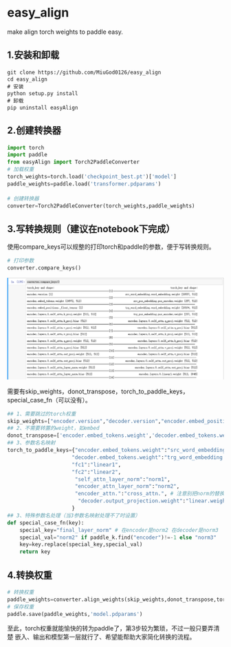 # easy_align
make align torch weights to paddle easy.

## 1.安装和卸载

```shell
git clone https://github.com/MiuGod0126/easy_align
cd easy_align
# 安装 
python setup.py install
# 卸载
pip uninstall easyAlign
```

## 2.创建转换器

```python
import torch
import paddle
from easyAlign import Torch2PaddleConverter
# 加载权重
torch_weights=torch.load('checkpoint_best.pt')['model']
paddle_weights=paddle.load('transformer.pdparams')

# 创建转换器
converter=Torch2PaddleConverter(torch_weights,paddle_weights)
```

## 3.写转换规则（建议在notebook下完成）

使用compare_keys可以规整的打印torch和paddle的参数，便于写转换规则。

```python
# 打印参数
converter.compare_keys()
```

![](./imgs/compare_key.png)

需要有skip_weights，donot_transpose，torch_to_paddle_keys，special_case_fn（可以没有）。

```python
## 1、需要跳过的torch权重
skip_weights=["encoder.version","decoder.version","encoder.embed_positions._float_tensor","decoder.embed_positions._float_tensor"] 
## 2、不需要转置的weight，如embed
donot_transpose=['encoder.embed_tokens.weight','decoder.embed_tokens.weight'] 
## 3、参数名名映射 
torch_to_paddle_keys={"encoder.embed_tokens.weight":"src_word_embedding.word_embedding.weight",
                     "decoder.embed_tokens.weight":"trg_word_embedding.word_embedding.weight",
                     "fc1":"linear1",
                     "fc2":"linear2",
                      "self_attn_layer_norm":"norm1",
                      "encoder_attn_layer_norm":"norm2",
                      "encoder_attn.":"cross_attn.", # 注意别把norm的替换掉了
                       "decoder.output_projection.weight":"linear.weight"
                     }
## 3、特殊参数名处理（当3参数名映射处理不了时设置）
def special_case_fn(key):
    special_key="final_layer_norm" # 在encoder是norm2 在decoder是norm3
    special_val="norm2" if paddle_k.find("encoder")!=-1 else "norm3"
    key=key.replace(special_key,special_val)
    return key
```

## 4.转换权重

```python
# 转换权重
paddle_weights=converter.align_weights(skip_weights,donot_transpose,torch_to_paddle_keys,special_case_fn)
# 保存权重
paddle.save(paddle_weights,'model.pdparams')
```



至此，torch权重就能愉快的转为paddle了，第3步较为繁琐，不过一般只要弄清楚 嵌入、输出和模型第一层就行了、希望能帮助大家简化转换的流程。